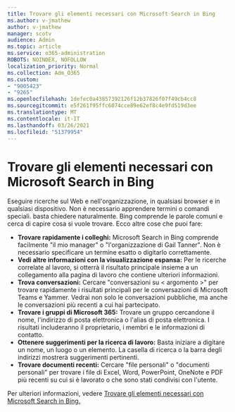 ```yaml
---
title: Trovare gli elementi necessari con Microsoft Search in Bing
ms.author: v-jmathew
author: v-jmathew
manager: scotv
audience: Admin
ms.topic: article
ms.service: o365-administration
ROBOTS: NOINDEX, NOFOLLOW
localization_priority: Normal
ms.collection: Adm_O365
ms.custom:
- "9005423"
- "9265"
ms.openlocfilehash: 1defec0a43857392126f12b37826f07f49cb4cc8
ms.sourcegitcommit: e5f261f95ffc6074cce89e62ef8c4e9fd519d3ee
ms.translationtype: MT
ms.contentlocale: it-IT
ms.lasthandoff: 03/26/2021
ms.locfileid: "51379954"
---
```

# <a name="find-what-you-need-with-microsoft-search-in-bing"></a>Trovare gli elementi necessari con Microsoft Search in Bing

Eseguire ricerche sul Web e nell'organizzazione, in qualsiasi browser e in qualsiasi dispositivo. Non è necessario apprendere termini o comandi speciali. basta chiedere naturalmente. Bing comprende le parole comuni e cerca di capire cosa si vuole trovare. Ecco altre cose che puoi fare:

- **Trovare rapidamente i colleghi:** Microsoft Search in Bing comprende facilmente "il mio manager" o "l'organizzazione di Gail Tanner". Non è necessario specificare un termine esatto o digitarlo correttamente.
- **Vedi altre informazioni con la visualizzazione espansa:** Per le ricerche correlate al lavoro, si otterrà il risultato principale insieme a un collegamento alla pagina di lavoro che contiene ulteriori informazioni.
- **Trova conversazioni:** Cercare "conversazioni su < argomento >" per trovare rapidamente i risultati principali per le conversazioni di Microsoft Teams e Yammer. Vedrai non solo le conversazioni pubbliche, ma anche le conversazioni più recenti a cui hai partecipato.
- **Trovare i gruppi di Microsoft 365:** Trovare un gruppo cercandone il nome, l'indirizzo di posta elettronica o l'alias di posta elettronica. I risultati includeranno il proprietario, i membri e le informazioni di contatto.
- **Ottenere suggerimenti per la ricerca di lavoro:** Basta iniziare a digitare un nome, un luogo o un elemento. La casella di ricerca o la barra degli indirizzi mostrerà suggerimenti pertinenti.
- **Trovare documenti recenti:** Cercare "file personali" o "documenti personali" per trovare i file di Excel, Word, PowerPoint, OneNote e PDF più recenti su cui si è lavorato o che sono stati condivisi con l'utente.

Per ulteriori informazioni, vedere [Trovare gli elementi necessari con Microsoft Search in Bing.](https://go.microsoft.com/fwlink/?linkid=2149027)
